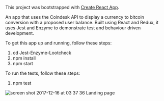 This project was bootstrapped with [Create React App](https://github.com/facebookincubator/create-react-app).

An app that uses the Coindesk API to display a currency to bitcoin conversion with a proposed user balance. Built using React and Redux, it uses Jest and Enzyme to demonstrate test and behaviour driven development.

To get this app up and running, follow these steps:

1) cd Jest-Enzyme-Lootcheck
2) npm install
3) npm start

To run the tests, follow these steps:

1) npm test



![screen shot 2017-12-16 at 03 37 36](https://user-images.githubusercontent.com/25869284/34067070-998ec2c2-e213-11e7-9683-36ca4a84f877.png)
Landing page